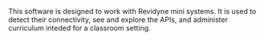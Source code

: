 This software is designed to work with Revidyne mini systems. It is used to detect their connectivity, see and explore the APIs, and administer curriculum inteded for a classroom setting.
